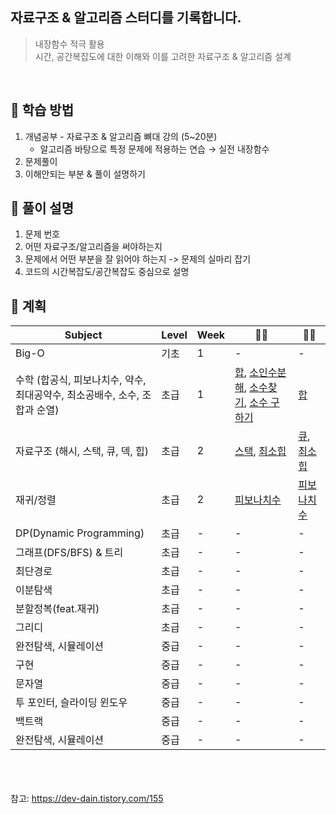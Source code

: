 ## 자료구조 & 알고리즘 스터디를 기록합니다.
>내장함수 적극 활용<br>
>시간, 공간복잡도에 대한 이해와 이를 고려한 자료구조 & 알고리즘 설계

<br>

## 📌 학습 방법

1. 개념공부 - 자료구조 & 알고리즘 뼈대 강의 (5~20분)
    - 알고리즘 바탕으로 특정 문제에 적용하는 연습 → 실전 내장함수
2. 문제풀이
3. 이해안되는 부분 & 풀이 설명하기


## 📌 풀이 설명

1. 문제 번호
2. 어떤 자료구조/알고리즘을 써야하는지
3. 문제에서 어떤 부분을 잘 읽어야 하는지 -> 문제의 실마리 잡기
4. 코드의 시간복잡도/공간복잡도 중심으로 설명


## 📌 계획

|Subject|Level|Week|🙆‍♀️|🙆‍♂️|
|--|--|--|--|--|
|Big-O|기초|1|-|-|
|수학 (합공식, 피보나치수, 약수, 최대공약수, 최소공배수, 소수, 조합과 순열)|초급|1|[합](https://github.com/boris920308/HoOne/blob/main/hana/Algorithm/Algorithm/week01/%EC%88%98%ED%95%99/Sum.swift), [소인수분해](https://github.com/boris920308/HoOne/blob/main/hana/Algorithm/Algorithm/week01/%EC%88%98%ED%95%99/IntegerFactorization_Refactor.swift), [소수찾기](https://github.com/boris920308/HoOne/blob/main/hana/Algorithm/Algorithm/week01/%EC%88%98%ED%95%99/FindingPrimeNumber.swift), [소수 구하기](https://github.com/boris920308/HoOne/blob/main/hana/Algorithm/Algorithm/week01/%EC%88%98%ED%95%99/FindingPrimeNumber2_Refactor.swift)|[합](https://github.com/boris920308/HoOne/blob/main/hoon/kotlin/HelloHoon/src/main/kotlin/boj/week01/sum.kt)|
|자료구조 (해시, 스택, 큐, 덱, 힙)|초급|2|[스택](https://github.com/boris920308/HoOne/blob/main/hana/Algorithm/Algorithm/week01/%EC%9E%90%EB%A3%8C%EA%B5%AC%EC%A1%B0/Stack.swift), [최소힙](https://github.com/boris920308/HoOne/blob/main/hana/Algorithm/Algorithm/week01/%EC%9E%90%EB%A3%8C%EA%B5%AC%EC%A1%B0/MinimumHeap.swift)|[큐](https://github.com/boris920308/HoOne/blob/main/hoon/kotlin/HelloHoon/src/main/kotlin/boj/week01/queue/Queue.kt), [최소힙](https://github.com/boris920308/HoOne/blob/main/hoon/kotlin/HelloHoon/src/main/kotlin/boj/week01/heap/MinHeap.kt)|
|재귀/정렬|초급|2|[피보나치수](https://github.com/boris920308/HoOne/blob/main/hana/Algorithm/Algorithm/week02/%EC%A0%95%EB%A0%AC_%EC%9E%AC%EA%B7%80/FibonacciNumber.swift)|[피보나치수](https://github.com/boris920308/HoOne/blob/main/hoon/kotlin/HelloHoon/src/main/kotlin/boj/week02/recursive_function/FibonacciSequence5.kt)|
|DP(Dynamic Programming)|초급|-|-|-|
|그래프(DFS/BFS) & 트리|초급|-|-|-|
|최단경로|초급|-|-|-|
|이분탐색|초급|-|-|-|
|분할정복(feat.재귀)|초급|-|-|-|
|그리디|초급|-|-|-|
|완전탐색, 시뮬레이션|중급|-|-|-|
|구현|중급|-|-|-|
|문자열|중급|-|-|-|
|투 포인터, 슬라이딩 윈도우|중급|-|-|-|
|백트랙|중급|-|-|-|
|완전탐색, 시뮬레이션|중급|-|-|-|


<br><br><br>
참고: https://dev-dain.tistory.com/155

